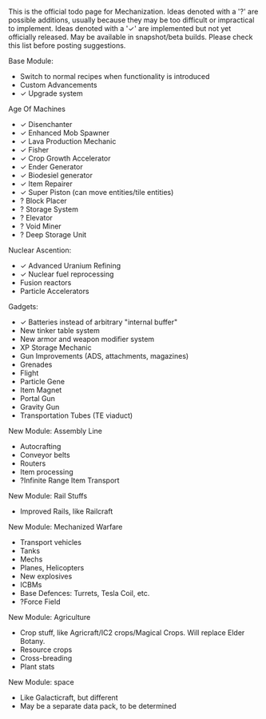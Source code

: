 This is the official todo page for Mechanization. Ideas denoted with a '?' are possible additions, usually because they may be too difficult or impractical to implement. Ideas denoted with a '✓' are implemented but not yet officially released. May be available in snapshot/beta builds. Please check this list before posting suggestions.

Base Module:
* Switch to normal recipes when functionality is introduced
* Custom Advancements
* ✓ Upgrade system

Age Of Machines
* ✓ Disenchanter
* ✓ Enhanced Mob Spawner
* ✓ Lava Production Mechanic
* ✓ Fisher
* ✓ Crop Growth Accelerator
* ✓ Ender Generator
* ✓ Biodesiel generator
* ✓ Item Repairer
* ✓ Super Piston (can move entities/tile entities)
* ? Block Placer
* ? Storage System
* ? Elevator
* ? Void Miner
* ? Deep Storage Unit

Nuclear Ascention:
* ✓ Advanced Uranium Refining
* ✓ Nuclear fuel reprocessing
* Fusion reactors
* Particle Accelerators

Gadgets:
* ✓ Batteries instead of arbitrary "internal buffer"
* New tinker table system
* New armor and weapon modifier system
* XP Storage Mechanic
* Gun Improvements (ADS, attachments, magazines)
* Grenades
* Flight
* Particle Gene
* Item Magnet
* Portal Gun
* Gravity Gun
* Transportation Tubes (TE viaduct)

New Module: Assembly Line
* Autocrafting
* Conveyor belts
* Routers
* Item processing
* ?Infinite Range Item Transport

New Module: Rail Stuffs
* Improved Rails, like Railcraft

New Module: Mechanized Warfare
* Transport vehicles
* Tanks
* Mechs
* Planes, Helicopters
* New explosives
* ICBMs
* Base Defences: Turrets, Tesla Coil, etc.
* ?Force Field

New Module: Agriculture
* Crop stuff, like Agricraft/IC2 crops/Magical Crops. Will replace Elder Botany.
* Resource crops
* Cross-breading
* Plant stats

New Module: space
* Like Galacticraft, but different
* May be a separate data pack, to be determined